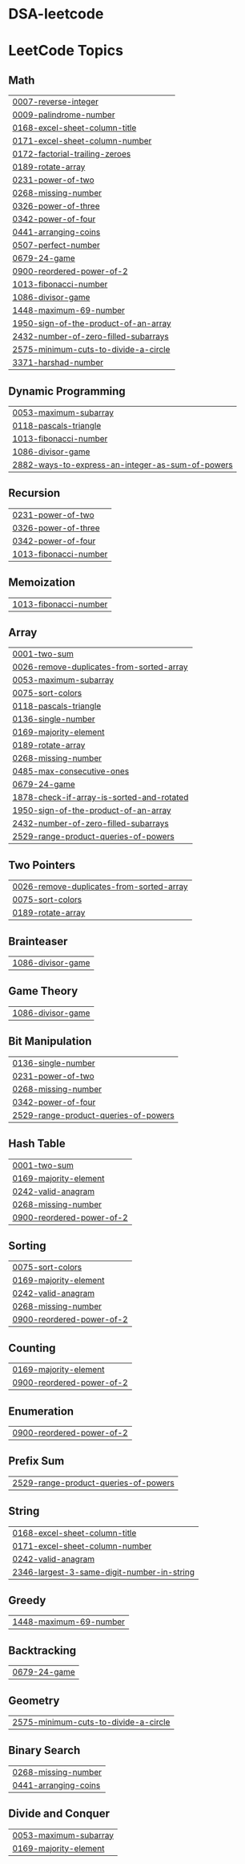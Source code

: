 # DSA-leetcode

<!---LeetCode Topics Start-->
# LeetCode Topics
## Math
|  |
| ------- |
| [0007-reverse-integer](https://github.com/Madhuarvind/DSA-leetcode/tree/master/0007-reverse-integer) |
| [0009-palindrome-number](https://github.com/Madhuarvind/DSA-leetcode/tree/master/0009-palindrome-number) |
| [0168-excel-sheet-column-title](https://github.com/Madhuarvind/DSA-leetcode/tree/master/0168-excel-sheet-column-title) |
| [0171-excel-sheet-column-number](https://github.com/Madhuarvind/DSA-leetcode/tree/master/0171-excel-sheet-column-number) |
| [0172-factorial-trailing-zeroes](https://github.com/Madhuarvind/DSA-leetcode/tree/master/0172-factorial-trailing-zeroes) |
| [0189-rotate-array](https://github.com/Madhuarvind/DSA-leetcode/tree/master/0189-rotate-array) |
| [0231-power-of-two](https://github.com/Madhuarvind/DSA-leetcode/tree/master/0231-power-of-two) |
| [0268-missing-number](https://github.com/Madhuarvind/DSA-leetcode/tree/master/0268-missing-number) |
| [0326-power-of-three](https://github.com/Madhuarvind/DSA-leetcode/tree/master/0326-power-of-three) |
| [0342-power-of-four](https://github.com/Madhuarvind/DSA-leetcode/tree/master/0342-power-of-four) |
| [0441-arranging-coins](https://github.com/Madhuarvind/DSA-leetcode/tree/master/0441-arranging-coins) |
| [0507-perfect-number](https://github.com/Madhuarvind/DSA-leetcode/tree/master/0507-perfect-number) |
| [0679-24-game](https://github.com/Madhuarvind/DSA-leetcode/tree/master/0679-24-game) |
| [0900-reordered-power-of-2](https://github.com/Madhuarvind/DSA-leetcode/tree/master/0900-reordered-power-of-2) |
| [1013-fibonacci-number](https://github.com/Madhuarvind/DSA-leetcode/tree/master/1013-fibonacci-number) |
| [1086-divisor-game](https://github.com/Madhuarvind/DSA-leetcode/tree/master/1086-divisor-game) |
| [1448-maximum-69-number](https://github.com/Madhuarvind/DSA-leetcode/tree/master/1448-maximum-69-number) |
| [1950-sign-of-the-product-of-an-array](https://github.com/Madhuarvind/DSA-leetcode/tree/master/1950-sign-of-the-product-of-an-array) |
| [2432-number-of-zero-filled-subarrays](https://github.com/Madhuarvind/DSA-leetcode/tree/master/2432-number-of-zero-filled-subarrays) |
| [2575-minimum-cuts-to-divide-a-circle](https://github.com/Madhuarvind/DSA-leetcode/tree/master/2575-minimum-cuts-to-divide-a-circle) |
| [3371-harshad-number](https://github.com/Madhuarvind/DSA-leetcode/tree/master/3371-harshad-number) |
## Dynamic Programming
|  |
| ------- |
| [0053-maximum-subarray](https://github.com/Madhuarvind/DSA-leetcode/tree/master/0053-maximum-subarray) |
| [0118-pascals-triangle](https://github.com/Madhuarvind/DSA-leetcode/tree/master/0118-pascals-triangle) |
| [1013-fibonacci-number](https://github.com/Madhuarvind/DSA-leetcode/tree/master/1013-fibonacci-number) |
| [1086-divisor-game](https://github.com/Madhuarvind/DSA-leetcode/tree/master/1086-divisor-game) |
| [2882-ways-to-express-an-integer-as-sum-of-powers](https://github.com/Madhuarvind/DSA-leetcode/tree/master/2882-ways-to-express-an-integer-as-sum-of-powers) |
## Recursion
|  |
| ------- |
| [0231-power-of-two](https://github.com/Madhuarvind/DSA-leetcode/tree/master/0231-power-of-two) |
| [0326-power-of-three](https://github.com/Madhuarvind/DSA-leetcode/tree/master/0326-power-of-three) |
| [0342-power-of-four](https://github.com/Madhuarvind/DSA-leetcode/tree/master/0342-power-of-four) |
| [1013-fibonacci-number](https://github.com/Madhuarvind/DSA-leetcode/tree/master/1013-fibonacci-number) |
## Memoization
|  |
| ------- |
| [1013-fibonacci-number](https://github.com/Madhuarvind/DSA-leetcode/tree/master/1013-fibonacci-number) |
## Array
|  |
| ------- |
| [0001-two-sum](https://github.com/Madhuarvind/DSA-leetcode/tree/master/0001-two-sum) |
| [0026-remove-duplicates-from-sorted-array](https://github.com/Madhuarvind/DSA-leetcode/tree/master/0026-remove-duplicates-from-sorted-array) |
| [0053-maximum-subarray](https://github.com/Madhuarvind/DSA-leetcode/tree/master/0053-maximum-subarray) |
| [0075-sort-colors](https://github.com/Madhuarvind/DSA-leetcode/tree/master/0075-sort-colors) |
| [0118-pascals-triangle](https://github.com/Madhuarvind/DSA-leetcode/tree/master/0118-pascals-triangle) |
| [0136-single-number](https://github.com/Madhuarvind/DSA-leetcode/tree/master/0136-single-number) |
| [0169-majority-element](https://github.com/Madhuarvind/DSA-leetcode/tree/master/0169-majority-element) |
| [0189-rotate-array](https://github.com/Madhuarvind/DSA-leetcode/tree/master/0189-rotate-array) |
| [0268-missing-number](https://github.com/Madhuarvind/DSA-leetcode/tree/master/0268-missing-number) |
| [0485-max-consecutive-ones](https://github.com/Madhuarvind/DSA-leetcode/tree/master/0485-max-consecutive-ones) |
| [0679-24-game](https://github.com/Madhuarvind/DSA-leetcode/tree/master/0679-24-game) |
| [1878-check-if-array-is-sorted-and-rotated](https://github.com/Madhuarvind/DSA-leetcode/tree/master/1878-check-if-array-is-sorted-and-rotated) |
| [1950-sign-of-the-product-of-an-array](https://github.com/Madhuarvind/DSA-leetcode/tree/master/1950-sign-of-the-product-of-an-array) |
| [2432-number-of-zero-filled-subarrays](https://github.com/Madhuarvind/DSA-leetcode/tree/master/2432-number-of-zero-filled-subarrays) |
| [2529-range-product-queries-of-powers](https://github.com/Madhuarvind/DSA-leetcode/tree/master/2529-range-product-queries-of-powers) |
## Two Pointers
|  |
| ------- |
| [0026-remove-duplicates-from-sorted-array](https://github.com/Madhuarvind/DSA-leetcode/tree/master/0026-remove-duplicates-from-sorted-array) |
| [0075-sort-colors](https://github.com/Madhuarvind/DSA-leetcode/tree/master/0075-sort-colors) |
| [0189-rotate-array](https://github.com/Madhuarvind/DSA-leetcode/tree/master/0189-rotate-array) |
## Brainteaser
|  |
| ------- |
| [1086-divisor-game](https://github.com/Madhuarvind/DSA-leetcode/tree/master/1086-divisor-game) |
## Game Theory
|  |
| ------- |
| [1086-divisor-game](https://github.com/Madhuarvind/DSA-leetcode/tree/master/1086-divisor-game) |
## Bit Manipulation
|  |
| ------- |
| [0136-single-number](https://github.com/Madhuarvind/DSA-leetcode/tree/master/0136-single-number) |
| [0231-power-of-two](https://github.com/Madhuarvind/DSA-leetcode/tree/master/0231-power-of-two) |
| [0268-missing-number](https://github.com/Madhuarvind/DSA-leetcode/tree/master/0268-missing-number) |
| [0342-power-of-four](https://github.com/Madhuarvind/DSA-leetcode/tree/master/0342-power-of-four) |
| [2529-range-product-queries-of-powers](https://github.com/Madhuarvind/DSA-leetcode/tree/master/2529-range-product-queries-of-powers) |
## Hash Table
|  |
| ------- |
| [0001-two-sum](https://github.com/Madhuarvind/DSA-leetcode/tree/master/0001-two-sum) |
| [0169-majority-element](https://github.com/Madhuarvind/DSA-leetcode/tree/master/0169-majority-element) |
| [0242-valid-anagram](https://github.com/Madhuarvind/DSA-leetcode/tree/master/0242-valid-anagram) |
| [0268-missing-number](https://github.com/Madhuarvind/DSA-leetcode/tree/master/0268-missing-number) |
| [0900-reordered-power-of-2](https://github.com/Madhuarvind/DSA-leetcode/tree/master/0900-reordered-power-of-2) |
## Sorting
|  |
| ------- |
| [0075-sort-colors](https://github.com/Madhuarvind/DSA-leetcode/tree/master/0075-sort-colors) |
| [0169-majority-element](https://github.com/Madhuarvind/DSA-leetcode/tree/master/0169-majority-element) |
| [0242-valid-anagram](https://github.com/Madhuarvind/DSA-leetcode/tree/master/0242-valid-anagram) |
| [0268-missing-number](https://github.com/Madhuarvind/DSA-leetcode/tree/master/0268-missing-number) |
| [0900-reordered-power-of-2](https://github.com/Madhuarvind/DSA-leetcode/tree/master/0900-reordered-power-of-2) |
## Counting
|  |
| ------- |
| [0169-majority-element](https://github.com/Madhuarvind/DSA-leetcode/tree/master/0169-majority-element) |
| [0900-reordered-power-of-2](https://github.com/Madhuarvind/DSA-leetcode/tree/master/0900-reordered-power-of-2) |
## Enumeration
|  |
| ------- |
| [0900-reordered-power-of-2](https://github.com/Madhuarvind/DSA-leetcode/tree/master/0900-reordered-power-of-2) |
## Prefix Sum
|  |
| ------- |
| [2529-range-product-queries-of-powers](https://github.com/Madhuarvind/DSA-leetcode/tree/master/2529-range-product-queries-of-powers) |
## String
|  |
| ------- |
| [0168-excel-sheet-column-title](https://github.com/Madhuarvind/DSA-leetcode/tree/master/0168-excel-sheet-column-title) |
| [0171-excel-sheet-column-number](https://github.com/Madhuarvind/DSA-leetcode/tree/master/0171-excel-sheet-column-number) |
| [0242-valid-anagram](https://github.com/Madhuarvind/DSA-leetcode/tree/master/0242-valid-anagram) |
| [2346-largest-3-same-digit-number-in-string](https://github.com/Madhuarvind/DSA-leetcode/tree/master/2346-largest-3-same-digit-number-in-string) |
## Greedy
|  |
| ------- |
| [1448-maximum-69-number](https://github.com/Madhuarvind/DSA-leetcode/tree/master/1448-maximum-69-number) |
## Backtracking
|  |
| ------- |
| [0679-24-game](https://github.com/Madhuarvind/DSA-leetcode/tree/master/0679-24-game) |
## Geometry
|  |
| ------- |
| [2575-minimum-cuts-to-divide-a-circle](https://github.com/Madhuarvind/DSA-leetcode/tree/master/2575-minimum-cuts-to-divide-a-circle) |
## Binary Search
|  |
| ------- |
| [0268-missing-number](https://github.com/Madhuarvind/DSA-leetcode/tree/master/0268-missing-number) |
| [0441-arranging-coins](https://github.com/Madhuarvind/DSA-leetcode/tree/master/0441-arranging-coins) |
## Divide and Conquer
|  |
| ------- |
| [0053-maximum-subarray](https://github.com/Madhuarvind/DSA-leetcode/tree/master/0053-maximum-subarray) |
| [0169-majority-element](https://github.com/Madhuarvind/DSA-leetcode/tree/master/0169-majority-element) |
<!---LeetCode Topics End-->